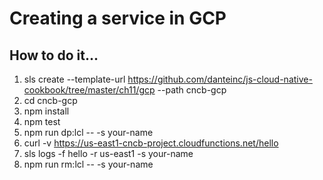 # Creating a service in GCP

## How to do it...
1. sls create --template-url https://github.com/danteinc/js-cloud-native-cookbook/tree/master/ch11/gcp --path cncb-gcp
2. cd cncb-gcp
3. npm install
4. npm test
5. npm run dp:lcl -- -s your-name
6. curl -v https://us-east1-cncb-project.cloudfunctions.net/hello
7. sls logs -f hello -r us-east1 -s your-name
8. npm run rm:lcl -- -s your-name
